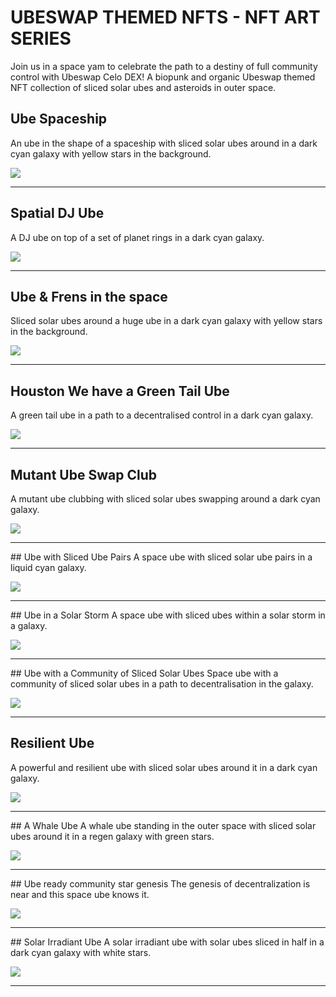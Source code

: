 #  UBESWAP THEMED NFTS - NFT ART SERIES

Join us in a space yam to celebrate the path to a destiny of full community control with Ubeswap Celo DEX!
A biopunk and organic Ubeswap themed NFT collection of sliced solar ubes and asteroids in outer space.


## Ube Spaceship
An ube in the shape of a spaceship with sliced solar ubes around in a dark cyan galaxy with yellow stars in the background.

![](space-yam-1.png)

---

## Spatial DJ Ube
A DJ ube on top of a set of planet rings in a dark cyan galaxy.

![](space-yam-2.png)

---

## Ube & Frens in the space
Sliced solar ubes around a huge ube in a dark cyan galaxy with yellow stars in the background.

![](space-yam-3.png)

---

## Houston We have a Green Tail Ube
A green tail ube in a path to a decentralised control in a dark cyan galaxy.

![](space-yam-4.png)

---

## Mutant Ube Swap Club
A mutant ube clubbing with sliced solar ubes swapping around a dark cyan galaxy.

![](space-yam-5.png)

---

## Ube with Sliced Ube Pairs
A space ube with sliced solar ube pairs in a liquid cyan galaxy.

![](space-yam-6.png)

---

## Ube in a Solar Storm
A space ube with sliced ubes within a solar storm in a galaxy.

![](space-yam-7.png)

---

## Ube with a Community of Sliced Solar Ubes
Space ube with a community of sliced solar ubes in a path to decentralisation in the galaxy.

![](space-yam-8.png)

---

## Resilient Ube
A powerful and resilient ube with sliced solar ubes around it in a dark cyan galaxy.


![](space-yam-9.png)

---

## A Whale Ube
A whale ube standing in the outer space with sliced solar ubes around it in a regen galaxy with green stars.


![](space-yam-10.png)

---

## Ube ready community star genesis
The genesis of decentralization is near and this space ube knows it.

![](space-yam-11.png)

---

## Solar Irradiant Ube
A solar irradiant ube with solar ubes sliced in half in a dark cyan galaxy with white stars.

![](space-yam-12.png)

---


